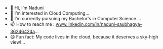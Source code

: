 - 👋 Hi, I’m Naduni
- 👀 I’m interested in Cloud Computing...
- 🌱 I’m currently pursuing my Bachelor's in Computer Science ...
- 📫 How to reach me : www.linkedin.com/in/naduni-saubhagya-36246424a...
- 😄 Fun fact: My code lives in the cloud, because it deserves a sky-high view!...

<!---
087ns/087ns is a ✨ special ✨ repository because its `README.md` (this file) appears on your GitHub profile.
You can click the Preview link to take a look at your changes.
--->
